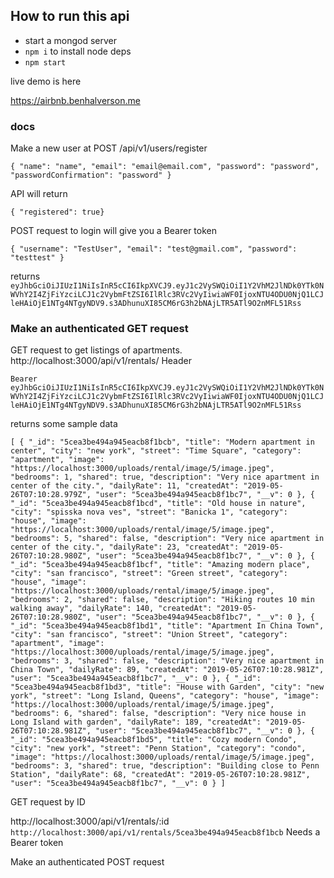 ## How to run this api

- start a mongod server
- `npm i` to install node deps
- `npm start`

live demo is here



https://airbnb.benhalverson.me

### docs
Make a new user at 
POST /api/v1/users/register

`{
  "name": "name",
  "email": "email@email.com",
  "password": "password",
  "passwordConfirmation": "password"
}`


API will return

 `{ "registered": true}`

POST request to login will give you a Bearer token

`
 {
  "username": "TestUser",
  "email": "test@gmail.com",
  "password": "testtest"
  }
`

returns 
`eyJhbGciOiJIUzI1NiIsInR5cCI6IkpXVCJ9.eyJ1c2VySWQiOiI1Y2VhM2JlNDk0YTk0NWVhY2I4ZjFiYzciLCJ1c2VybmFtZSI6IlRlc3RVc2VyIiwiaWF0IjoxNTU4ODU0NjQ1LCJleHAiOjE1NTg4NTgyNDV9.s3ADhunuXI85CM6rG3h2bNAjLTR5ATl9O2nMFL51Rss`

### Make an authenticated GET request
GET request to get listings of apartments.
http://localhost:3000/api/v1/rentals/
Header 

`Bearer eyJhbGciOiJIUzI1NiIsInR5cCI6IkpXVCJ9.eyJ1c2VySWQiOiI1Y2VhM2JlNDk0YTk0NWVhY2I4ZjFiYzciLCJ1c2VybmFtZSI6IlRlc3RVc2VyIiwiaWF0IjoxNTU4ODU0NjQ1LCJleHAiOjE1NTg4NTgyNDV9.s3ADhunuXI85CM6rG3h2bNAjLTR5ATl9O2nMFL51Rss`

returns some sample data

`
[
    {
        "_id": "5cea3be494a945eacb8f1bcb",
        "title": "Modern apartment in center",
        "city": "new york",
        "street": "Time Square",
        "category": "apartment",
        "image": "https://localhost:3000/uploads/rental/image/5/image.jpeg",
        "bedrooms": 1,
        "shared": true,
        "description": "Very nice apartment in center of the city.",
        "dailyRate": 11,
        "createdAt": "2019-05-26T07:10:28.979Z",
        "user": "5cea3be494a945eacb8f1bc7",
        "__v": 0
    },
    {
        "_id": "5cea3be494a945eacb8f1bcd",
        "title": "Old house in nature",
        "city": "spisska nova ves",
        "street": "Banicka 1",
        "category": "house",
        "image": "https://localhost:3000/uploads/rental/image/5/image.jpeg",
        "bedrooms": 5,
        "shared": false,
        "description": "Very nice apartment in center of the city.",
        "dailyRate": 23,
        "createdAt": "2019-05-26T07:10:28.980Z",
        "user": "5cea3be494a945eacb8f1bc7",
        "__v": 0
    },
    {
        "_id": "5cea3be494a945eacb8f1bcf",
        "title": "Amazing modern place",
        "city": "san francisco",
        "street": "Green street",
        "category": "house",
        "image": "https://localhost:3000/uploads/rental/image/5/image.jpeg",
        "bedrooms": 2,
        "shared": false,
        "description": "Hiking routes 10 min walking away",
        "dailyRate": 140,
        "createdAt": "2019-05-26T07:10:28.980Z",
        "user": "5cea3be494a945eacb8f1bc7",
        "__v": 0
    },
    {
        "_id": "5cea3be494a945eacb8f1bd1",
        "title": "Apartment In China Town",
        "city": "san francisco",
        "street": "Union Street",
        "category": "apartment",
        "image": "https://localhost:3000/uploads/rental/image/5/image.jpeg",
        "bedrooms": 3,
        "shared": false,
        "description": "Very nice apartment in China Town",
        "dailyRate": 89,
        "createdAt": "2019-05-26T07:10:28.981Z",
        "user": "5cea3be494a945eacb8f1bc7",
        "__v": 0
    },
    {
        "_id": "5cea3be494a945eacb8f1bd3",
        "title": "House with Garden",
        "city": "new york",
        "street": "Long Island, Queens",
        "category": "house",
        "image": "https://localhost:3000/uploads/rental/image/5/image.jpeg",
        "bedrooms": 6,
        "shared": false,
        "description": "Very nice house in Long Island with garden",
        "dailyRate": 189,
        "createdAt": "2019-05-26T07:10:28.981Z",
        "user": "5cea3be494a945eacb8f1bc7",
        "__v": 0
    },
    {
        "_id": "5cea3be494a945eacb8f1bd5",
        "title": "Cozy modern Condo",
        "city": "new york",
        "street": "Penn Station",
        "category": "condo",
        "image": "https://localhost:3000/uploads/rental/image/5/image.jpeg",
        "bedrooms": 3,
        "shared": true,
        "description": "Building close to Penn Station",
        "dailyRate": 68,
        "createdAt": "2019-05-26T07:10:28.981Z",
        "user": "5cea3be494a945eacb8f1bc7",
        "__v": 0
    }
]
`


GET request by ID 

http://localhost:3000/api/v1/rentals/:id
`http://localhost:3000/api/v1/rentals/5cea3be494a945eacb8f1bcb`
Needs a Bearer token




Make an authenticated POST request